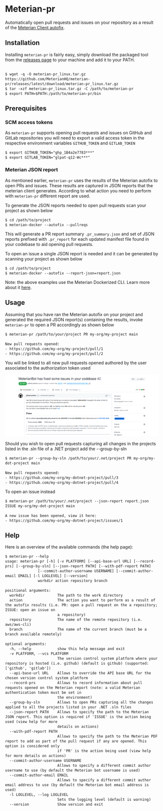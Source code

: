 # Meterian-pr

Automatically open pull requests and issues on your repository as a result of the [Meterian Client autofix](https://docs.meterian.io/the-client/command-line-parameters/advanced-options).

## Installation

Installing `meterian-pr` is fairly easy, simply download the packaged tool from the [releases page](https://github.com/MeterianHQ/meterian-pr/releases) to your machine and add it to your PATH.

```

$ wget -q -O meterian-pr_linux.tar.gz https://github.com/MeterianHQ/meterian-pr/releases/latest/download/meterian-pr_linux.tar.gz
$ tar -xzf meterian-pr_linux.tar.gz -C /path/to/meterian-pr
$ export PATH=$PATH:/path/to/meterian-pr/bin

```

## Prerequisites

### SCM access tokens

As `meterian-pr` supports opening pull requests and issues on GitHub and GitLab repositories you will need to export a valid access token in the respective environment variables `GITHUB_TOKEN` and `GITLAB_TOKEN`

```
$ export GITHUB_TOKEN="ghp_1B4a2e7783***"
$ export GITLAB_TOKEN="glpat-q12-Wc***"
```

### Meterian JSON report

As mentioned earlier, `meterian-pr` uses the results of the Meterian autofix to open PRs and issues. These results are captured in JSON reports that the meterian client generates. According to what action you need to perform with `meterian-pr` different report are used.

To generate the JSON reports needed to open pull requests scan your project as shown below

```
$ cd /path/to/project
$ meterian-docker --autofix --pullreqs
```
This will generate a PR report summary `.pr_summary.json` and set of JSON reports prefixed with `.pr_report` for each updated manifest file found in your codebase to aid opening pull requests. 

To open an issue a single JSON report is needed and it can be generated by scanning your project as shown below

```
$ cd /path/to/project
$ meterian-docker --autofix --report-json=report.json
```
Note: the above examples use the Meterian Dockerized CLI. Learn more about it [here](https://docs.meterian.io/the-meterian-client-dockerized/basic-usage).

## Usage

Assuming that you have ran the Meterian autofix on your project and generated the required JSON report(s) containing the results, invoke `meterian-pr` to open a PR accordingly as shown below

```
$ meterian-pr /path/to/your/project PR my-org/my-project main

New pull requests opened:
- https://github.com/my-org/my-project/pull/1
- https://github.com/my-org/my-project/pull/2
```

You will be linked to all new pull requests opened authored by the user associated to the authorization token used

![Pull Request example](media/images/pr_example.png)

Should you wish to open pull requests capturing all changes in the projects listed in the .sln file of a .NET project add the --group-by-sln

```
$ meterian-pr --group-by-sln /path/to/your/.net/project PR my-org/my-dot-project main

New pull requests opened:
- https://github.com/my-org/my-dotnet-project/pull/3
- https://github.com/my-org/my-dotnet-project/pull/4
```

To open an issue instead

```
$ meterian-pr /path/to/your/.net/project --json-report report.json ISSUE my-org/my-dot-project main

A new issue has been opened, view it here:
- https://github.com/my-org/my-dotnet-project/issues/1
```


## Help

Here is an overview of the available commands (the help page):

```
$ meterian-pr --help
usage: meterian-pr [-h] [-v PLATFORM] [--api-base-url URL] [--record-prs] [--group-by-sln] [--json-report PATH] [--with-pdf-report PATH]
               [--commit-author-username USERNAME] [--commit-author-email EMAIL] [-l LOGLEVEL] [--version]
               workdir action repository branch

positional arguments:
  workdir               The path to the work directory
  action                The action you want to perform as a result of the autofix results (i.e. PR: open a pull request on the a repository; ISSUE: open an issue on
                        a repository)
  repository            The name of the remote repository (i.e. aws/aws-cli)
  branch                The name of the current branch (must be a branch available remotely)

optional arguments:
  -h, --help            show this help message and exit
  -v PLATFORM, --vcs PLATFORM
                        The version control system platform where your repository is hosted (i.e. github) (default is github) (supported: ['github', 'gitlab'])
  --api-base-url URL    Allows to override the API base URL for the chosen version control system platform
  --record-prs          Allows to record information about pull requests opened on the Meterian report (note: a valid Meterian authentication token must be set in
                        the environment)
  --group-by-sln        Allows to open PRs capturing all the changes applied to all the projects listed in your .NET .sln files
  --json-report PATH    Allows to specify the path to the Meterian JSON report. This option is required if 'ISSUE' is the action being used (view help for more
                        details on actions)
  --with-pdf-report PATH
                        Allows to specify the path to the Meterian PDF report to add as part of the pull request if any are opened. This option is considered only
                        if 'PR' is the action being used (view help for more details on actions)
  --commit-author-username USERNAME
                        Allows to specify a different commit author username to use (by default the Meterian bot username is used)
  --commit-author-email EMAIL
                        Allows to specify a different commit author email address to use (by default the Meterian bot email address is used)
  -l LOGLEVEL, --log LOGLEVEL
                        Sets the logging level (default is warning)
  --version             Show version and exit


```
